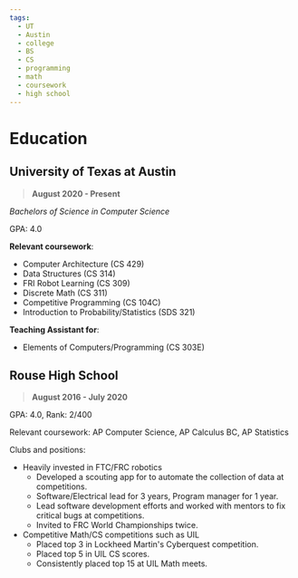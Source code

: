 ```yaml
---
tags:
  - UT
  - Austin
  - college
  - BS
  - CS
  - programming
  - math
  - coursework
  - high school
---
```

# Education

## University of Texas at Austin
> **August 2020 - Present**

*Bachelors of Science in Computer Science*

GPA: 4.0

**Relevant coursework**:
* Computer Architecture (CS 429)
* Data Structures (CS 314)
* FRI Robot Learning (CS 309)
* Discrete Math (CS 311)
* Competitive Programming (CS 104C)
* Introduction to Probability/Statistics (SDS 321)

**Teaching Assistant for**:
* Elements of Computers/Programming (CS 303E)



## Rouse High School
> **August 2016 - July 2020**

GPA: 4.0, Rank: 2/400

Relevant coursework: AP Computer Science, AP Calculus BC, AP Statistics

Clubs and positions: 
* Heavily invested in FTC/FRC robotics
    * Developed a scouting app for to automate the collection of data at competitions.
    * Software/Electrical lead for 3 years, Program manager for 1 year.
    * Lead software development efforts and worked with mentors to fix critical bugs at competitions.
    * Invited to FRC World Championships twice.
* Competitive Math/CS competitions such as UIL
    * Placed top 3 in Lockheed Martin's Cyberquest competition.
    * Placed top 5 in UIL CS scores.
    * Consistently placed top 15 at UIL Math meets.